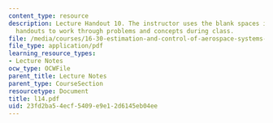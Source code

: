 ```yaml
---
content_type: resource
description: Lecture Handout 10. The instructor uses the blank spaces in these lecture
  handouts to work through problems and concepts during class.
file: /media/courses/16-30-estimation-and-control-of-aerospace-systems-spring-2004/23fd2ba54ecf5409e9e12d6145eb04ee_l14.pdf
file_type: application/pdf
learning_resource_types:
- Lecture Notes
ocw_type: OCWFile
parent_title: Lecture Notes
parent_type: CourseSection
resourcetype: Document
title: l14.pdf
uid: 23fd2ba5-4ecf-5409-e9e1-2d6145eb04ee
---
```

